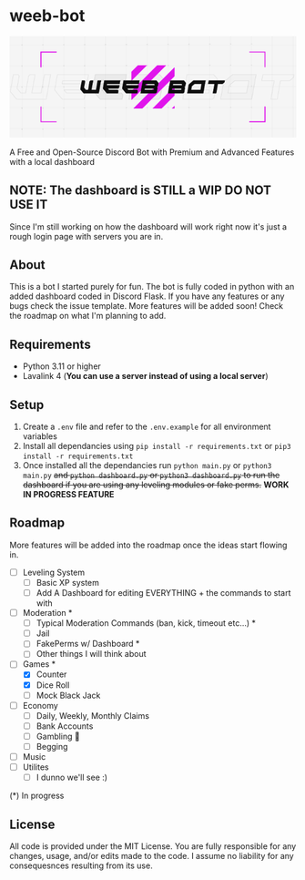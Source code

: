 # weeb-bot
  
![image](assets/static.png)

A Free and Open-Source Discord Bot with Premium and Advanced Features with a local dashboard

## NOTE: The dashboard is STILL a WIP DO NOT USE IT

Since I'm still working on how the dashboard will work right now it's just a rough login page with servers you are in.

## About

This is a bot I started purely for fun. The bot is fully coded in python with an added dashboard coded in Discord Flask. If you have any features or any bugs check the issue template. More features will be added soon! Check the roadmap on what I'm planning to add.

## Requirements

- Python 3.11 or higher
- Lavalink 4 (**You can use a server instead of using a local server**)

## Setup

1. Create a `.env` file and refer to the `.env.example` for all environment variables
2. Install all dependancies using `pip install -r requirements.txt` or `pip3 install -r requirements.txt`
3. Once installed all the dependancies run `python main.py` or `python3 main.py` ~~and `python dashboard.py` or `python3 dashboard.py` to run the dashboard if you are using any leveling modules or fake perms.~~ **WORK IN PROGRESS FEATURE**

## Roadmap

More features will be added into the roadmap once the ideas start flowing in.

- [ ] Leveling System
  - [ ] Basic XP system
  - [ ] Add A Dashboard for editing EVERYTHING + the commands to start with
- [ ] Moderation *
  - [ ] Typical Moderation Commands (ban, kick, timeout etc...) *
  - [ ] Jail
  - [ ] FakePerms w/ Dashboard *
  - [ ] Other things I will think about
- [ ] Games *
  - [x] Counter
  - [x] Dice Roll
  - [ ] Mock Black Jack
- [ ] Economy
  - [ ] Daily, Weekly, Monthly Claims
  - [ ] Bank Accounts
  - [ ] Gambling 🎰
  - [ ] Begging
- [ ] Music
- [ ] Utilites
  - [ ] I dunno we'll see :)

(*) In progress

## License

All code is provided under the MIT License. You are fully responsible for any changes, usage, and/or edits made to the code. I assume no liability for any consequesnces resulting from its use.
